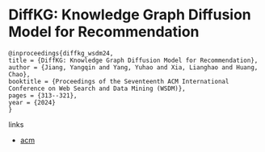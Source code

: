 # DiffKG: Knowledge Graph Diffusion Model for Recommendation

```
@inproceedings{diffkg_wsdm24,
title = {DiffKG: Knowledge Graph Diffusion Model for Recommendation},
author = {Jiang, Yangqin and Yang, Yuhao and Xia, Lianghao and Huang, Chao},
booktitle = {Proceedings of the Seventeenth ACM International Conference on Web Search and Data Mining (WSDM)},
pages = {313--321},
year = {2024}
}
```

links
- [acm](https://dl.acm.org/doi/10.1145/3616855.3635850)
